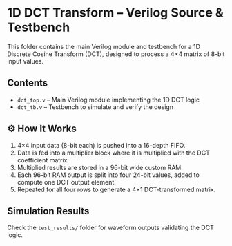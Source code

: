 #  1D DCT Transform – Verilog Source & Testbench

This folder contains the main Verilog module and testbench for a 1D Discrete Cosine Transform (DCT), designed to process a 4×4 matrix of 8-bit input values.

##  Contents
- `dct_top.v` – Main Verilog module implementing the 1D DCT logic
- `dct_tb.v` – Testbench to simulate and verify the design


## ⚙ How It Works
1. 4×4 input data (8-bit each) is pushed into a 16-depth FIFO.
2. Data is fed into a multiplier block where it is multiplied with the DCT coefficient matrix.
3. Multiplied results are stored in a 96-bit wide custom RAM.
4. Each 96-bit RAM output is split into four 24-bit values, added to compute one DCT output element.
5. Repeated for all four rows to generate a 4×1 DCT-transformed matrix.

##  Simulation Results
Check the `test_results/` folder for waveform outputs validating the DCT logic.


